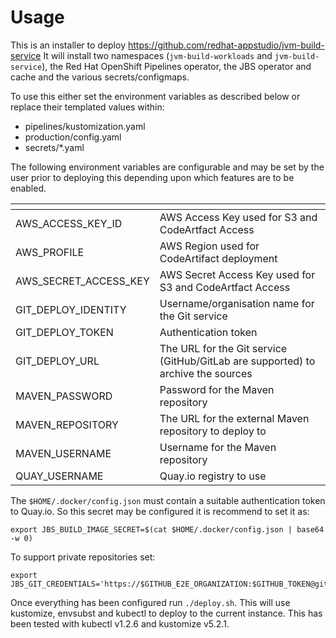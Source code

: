 
# Usage

This is an installer to deploy https://github.com/redhat-appstudio/jvm-build-service It will install two namespaces (`jvm-build-workloads` and `jvm-build-service`), the Red Hat OpenShift Pipelines operator, the JBS operator and cache and the various secrets/configmaps.

To use this either set the environment variables as described below or replace their templated values within:

 * pipelines/kustomization.yaml
 * production/config.yaml
 * secrets/*.yaml


The following environment variables are configurable and may be set by the user prior to deploying this depending upon which features are to be enabled.

| <!-- -->    | <!-- -->    |
|---|---|
| AWS_ACCESS_KEY_ID | AWS Access Key used for S3 and CodeArtfact Access |
| AWS_PROFILE | AWS Region used for CodeArtifact deployment |
| AWS_SECRET_ACCESS_KEY | AWS Secret Access Key used for S3 and CodeArtfact Access |
| GIT_DEPLOY_IDENTITY | Username/organisation name for the Git service |
| GIT_DEPLOY_TOKEN | Authentication token |
| GIT_DEPLOY_URL | The URL for the Git service (GitHub/GitLab are supported) to archive the sources |
| MAVEN_PASSWORD | Password for the Maven repository|
| MAVEN_REPOSITORY | The URL for the external Maven repository to deploy to|
| MAVEN_USERNAME | Username for the Maven repository |
| QUAY_USERNAME | Quay.io registry to use |

The `$HOME/.docker/config.json` must contain a suitable authentication token to Quay.io. So this secret may be configured it is recommend to set it as:

```
export JBS_BUILD_IMAGE_SECRET=$(cat $HOME/.docker/config.json | base64 -w 0)
```

To support private repositories set:
```
export JBS_GIT_CREDENTIALS='https://$GITHUB_E2E_ORGANIZATION:$GITHUB_TOKEN@github.com'
```




Once everything has been configured run `./deploy.sh`. This will use kustomize, envsubst and kubectl to deploy to the current instance. This has been tested with kubectl v1.2.6 and kustomize v5.2.1.
